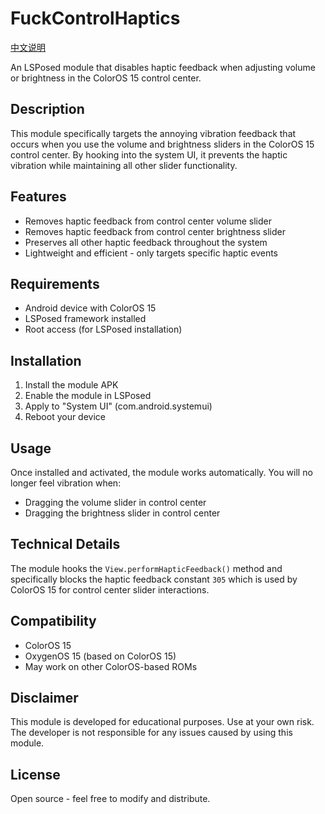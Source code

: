 # FuckControlHaptics

[中文说明](README_zh.md)

An LSPosed module that disables haptic feedback when adjusting volume or brightness in the ColorOS 15 control center.

## Description

This module specifically targets the annoying vibration feedback that occurs when you use the volume and brightness sliders in the ColorOS 15 control center. By hooking into the system UI, it prevents the haptic vibration while maintaining all other slider functionality.

## Features

- Removes haptic feedback from control center volume slider
- Removes haptic feedback from control center brightness slider  
- Preserves all other haptic feedback throughout the system
- Lightweight and efficient - only targets specific haptic events

## Requirements

- Android device with ColorOS 15
- LSPosed framework installed
- Root access (for LSPosed installation)

## Installation

1. Install the module APK
2. Enable the module in LSPosed
3. Apply to "System UI" (com.android.systemui)
4. Reboot your device

## Usage

Once installed and activated, the module works automatically. You will no longer feel vibration when:
- Dragging the volume slider in control center
- Dragging the brightness slider in control center

## Technical Details

The module hooks the `View.performHapticFeedback()` method and specifically blocks the haptic feedback constant `305` which is used by ColorOS 15 for control center slider interactions.

## Compatibility

- ColorOS 15
- OxygenOS 15 (based on ColorOS 15)
- May work on other ColorOS-based ROMs

## Disclaimer

This module is developed for educational purposes. Use at your own risk. The developer is not responsible for any issues caused by using this module.

## License

Open source - feel free to modify and distribute.